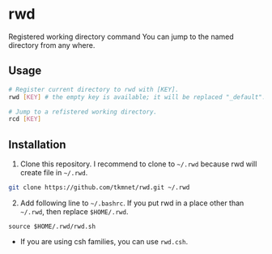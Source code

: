 # rwd
Registered working directory command
You can jump to the named directory from any where.

## Usage
```sh
# Register current directory to rwd with [KEY].
rwd [KEY] # the empty key is available; it will be replaced "_default".

# Jump to a refistered working directory.
rcd [KEY]
```

## Installation
1. Clone this repository. I recommend to clone to `~/.rwd` because rwd will create file in `~/.rwd`.
```sh
git clone https://github.com/tkmnet/rwd.git ~/.rwd
```
2. Add following line to `~/.bashrc`. If you put rwd in a place other than `~/.rwd`, then replace `$HOME/.rwd`.
```
source $HOME/.rwd/rwd.sh
```
* If you are using csh families, you can use `rwd.csh`.

